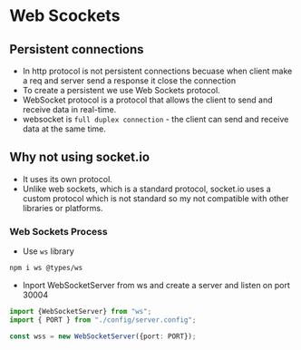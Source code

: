 # Web Scockets
## Persistent connections
- In http protocol is not persistent connections becuase when client make a req and server send a response it close the connection
- To create a persistent we use Web Sockets protocol.
- WebSocket protocol is a protocol that allows the client to send and receive data in real-time.
- websocket is `full duplex connection` - the client can send and receive data at the same time.

## Why not using socket.io
- It uses its own protocol.
- Unlike web sockets, which is a standard protocol, socket.io uses a custom protocol which is not standard so my not compatible with other libraries or platforms.

### Web Sockets Process
- Use `ws` library
```bash
npm i ws @types/ws
```

- Inport WebSocketServer from ws and create a server and listen on port 30004
```ts
import {WebSocketServer} from "ws";
import { PORT } from "./config/server.config";

const wss = new WebSocketServer({port: PORT});
```
